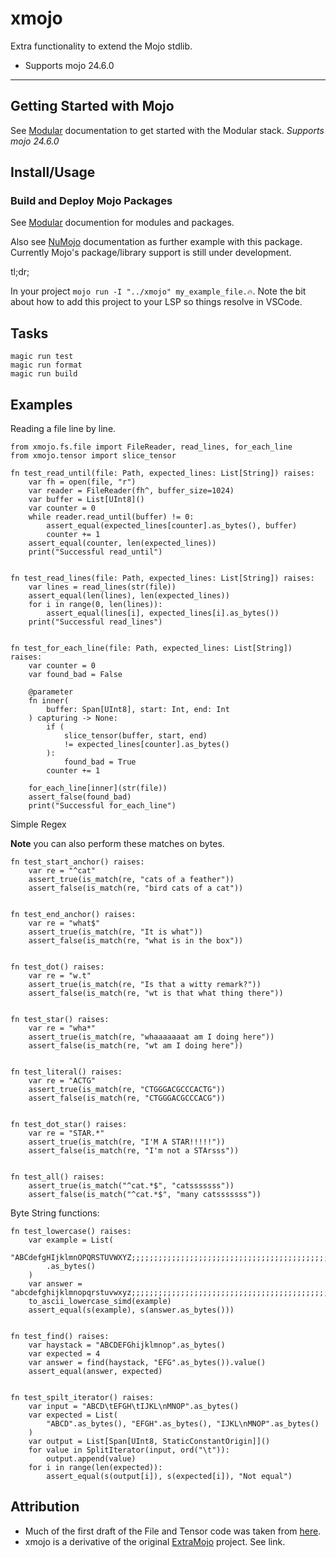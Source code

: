 # xmojo
Extra functionality to extend the Mojo stdlib.

- Supports mojo 24.6.0

---
## Getting Started with Mojo
See [Modular](https://docs.modular.com/) documentation to get started with the Modular stack.
*Supports mojo 24.6.0*

## Install/Usage
### Build and Deploy Mojo Packages
See [Modular](https://docs.modular.com/mojo/manual/packages/) documention for modules and packages.

Also see [NuMojo](https://github.com/Mojo-Numerics-and-Algorithms-group/NuMojo/tree/v0.3?tab=readme-ov-file#how-to-install) documentation as further example with this package. Currently Mojo's package/library support is still under development.

tl;dr;

In your project `mojo run -I "../xmojo" my_example_file.🔥`.
Note the bit about how to add this project to your LSP so things resolve in VSCode.


## Tasks

```
magic run test
magic run format
magic run build
```

## Examples

Reading a file line by line.
```mojo
from xmojo.fs.file import FileReader, read_lines, for_each_line
from xmojo.tensor import slice_tensor

fn test_read_until(file: Path, expected_lines: List[String]) raises:
    var fh = open(file, "r")
    var reader = FileReader(fh^, buffer_size=1024)
    var buffer = List[UInt8]()
    var counter = 0
    while reader.read_until(buffer) != 0:
        assert_equal(expected_lines[counter].as_bytes(), buffer)
        counter += 1
    assert_equal(counter, len(expected_lines))
    print("Successful read_until")


fn test_read_lines(file: Path, expected_lines: List[String]) raises:
    var lines = read_lines(str(file))
    assert_equal(len(lines), len(expected_lines))
    for i in range(0, len(lines)):
        assert_equal(lines[i], expected_lines[i].as_bytes())
    print("Successful read_lines")


fn test_for_each_line(file: Path, expected_lines: List[String]) raises:
    var counter = 0
    var found_bad = False

    @parameter
    fn inner(
        buffer: Span[UInt8], start: Int, end: Int
    ) capturing -> None:
        if (
            slice_tensor(buffer, start, end)
            != expected_lines[counter].as_bytes()
        ):
            found_bad = True
        counter += 1

    for_each_line[inner](str(file))
    assert_false(found_bad)
    print("Successful for_each_line")

```

Simple Regex

**Note** you can also perform these matches on bytes.

```mojo
fn test_start_anchor() raises:
    var re = "^cat"
    assert_true(is_match(re, "cats of a feather"))
    assert_false(is_match(re, "bird cats of a cat"))


fn test_end_anchor() raises:
    var re = "what$"
    assert_true(is_match(re, "It is what"))
    assert_false(is_match(re, "what is in the box"))


fn test_dot() raises:
    var re = "w.t"
    assert_true(is_match(re, "Is that a witty remark?"))
    assert_false(is_match(re, "wt is that what thing there"))


fn test_star() raises:
    var re = "wha*"
    assert_true(is_match(re, "whaaaaaaat am I doing here"))
    assert_false(is_match(re, "wt am I doing here"))


fn test_literal() raises:
    var re = "ACTG"
    assert_true(is_match(re, "CTGGGACGCCCACTG"))
    assert_false(is_match(re, "CTGGGACGCCCACG"))


fn test_dot_star() raises:
    var re = "STAR.*"
    assert_true(is_match(re, "I'M A STAR!!!!!"))
    assert_false(is_match(re, "I'm not a STArsss"))


fn test_all() raises:
    assert_true(is_match("^cat.*$", "catsssssss"))
    assert_false(is_match("^cat.*$", "many catsssssss"))
```

Byte String functions:

```mojo
fn test_lowercase() raises:
    var example = List(
        "ABCdefgHIjklmnOPQRSTUVWXYZ;;;;;;;;;;;;;;;;;;;;;;;;;;;;;;;;;;;;;;;;;;;;;;;;;;;;;;;;;;;;;;;;;;;;;;;;;;;;;;;;;;;;;;;;;;;;;;;;ABCdefgHIjklmnOPQRSTUVWXYZ"
        .as_bytes()
    )
    var answer = "abcdefghijklmnopqrstuvwxyz;;;;;;;;;;;;;;;;;;;;;;;;;;;;;;;;;;;;;;;;;;;;;;;;;;;;;;;;;;;;;;;;;;;;;;;;;;;;;;;;;;;;;;;;;;;;;;;;abcdefghijklmnopqrstuvwxyz"
    to_ascii_lowercase_simd(example)
    assert_equal(s(example), s(answer.as_bytes()))


fn test_find() raises:
    var haystack = "ABCDEFGhijklmnop".as_bytes()
    var expected = 4
    var answer = find(haystack, "EFG".as_bytes()).value()
    assert_equal(answer, expected)


fn test_spilt_iterator() raises:
    var input = "ABCD\tEFGH\tIJKL\nMNOP".as_bytes()
    var expected = List(
        "ABCD".as_bytes(), "EFGH".as_bytes(), "IJKL\nMNOP".as_bytes()
    )
    var output = List[Span[UInt8, StaticConstantOrigin]]()
    for value in SplitIterator(input, ord("\t")):
        output.append(value)
    for i in range(len(expected)):
        assert_equal(s(output[i]), s(expected[i]), "Not equal")
```


## Attribution

- Much of the first draft of the File and Tensor code was taken from [here](https://github.com/MoSafi2/BlazeSeq).
- xmojo is a derivative of the original [ExtraMojo](https://github.com/ExtraMojo/ExtraMojo) project. See link.
